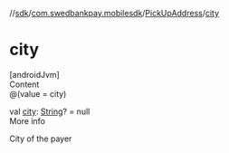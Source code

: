 //[sdk](../../../index.md)/[com.swedbankpay.mobilesdk](../index.md)/[PickUpAddress](index.md)/[city](city.md)



# city  
[androidJvm]  
Content  
@(value = city)  
  
val [city](city.md): [String](https://kotlinlang.org/api/latest/jvm/stdlib/kotlin/-string/index.html)? = null  
More info  


City of the payer

  



